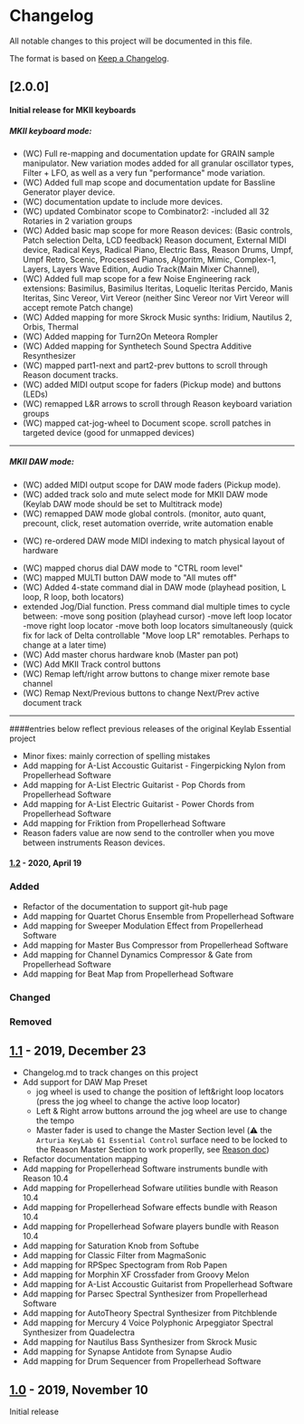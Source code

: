 # Changelog

All notable changes to this project will be documented in this file.

The format is based on [Keep a Changelog](https://keepachangelog.com/en/1.0.0/).

## [2.0.0]
#### Initial release for MKII keyboards

##### MKII keyboard mode:
* (WC) Full re-mapping and documentation update for GRAIN sample manipulator. New variation modes added for all granular oscillator types, Filter + LFO, as well as a very fun "performance" mode variation.
* (WC) Added full map scope and documentation update for Bassline Generator player device.
* (WC) documentation update to include more devices.
* (WC) updated Combinator scope to Combinator2:
	-included all 32 Rotaries in 2 variation groups
* (WC) Added basic map scope for more Reason devices:
	(Basic controls, Patch selection Delta, LCD feedback)
 		Reason document, External MIDI device, Radical Keys, Radical Piano, Electric Bass, Reason Drums, Umpf, Umpf Retro, Scenic, Processed Pianos, Algoritm, Mimic, Complex-1, Layers, Layers Wave Edition, Audio Track(Main Mixer Channel),
* (WC) Added full map scope for a few Noise Engineering rack extensions:
		Basimilus, Basimilus Iteritas, Loquelic Iteritas Percido, Manis Iteritas, Sinc Vereor, Virt Vereor
		(neither Sinc Vereor nor Virt Vereor will accept remote Patch change)
* (WC) Added mapping for more Skrock Music synths:
		Iridium, Nautilus 2, Orbis, Thermal
* (WC) Added mapping for Turn2On Meteora Rompler
* (WC) Added mapping for Synthetech Sound Spectra Additive Resynthesizer
* (WC) mapped part1-next and part2-prev buttons to scroll through Reason document tracks.
* (WC) added MIDI output scope for faders (Pickup mode) and buttons (LEDs)
* (WC) remapped L&R arrows to scroll through Reason keyboard variation groups
* (WC) mapped cat-jog-wheel to Document scope. scroll patches in targeted device (good for unmapped devices)

-----
##### MKII DAW mode:
* (WC) added MIDI output scope for DAW mode faders (Pickup mode).
* (WC) added track solo and mute select mode for MKII DAW mode (Keylab DAW mode should be set to Multitrack mode)
* (WC) remapped DAW mode global controls. (monitor, auto quant, precount, click, reset automation override, write automation enable
+ (WC) re-ordered DAW mode MIDI indexing to match physical layout of hardware
* (WC) mapped chorus dial DAW mode to "CTRL room level"
* (WC) mapped MULTI button DAW mode to "All mutes off"
* (WC) Added 4-state command dial in DAW mode (playhead position, L loop, R loop, both locators)
* 	extended Jog/Dial function. Press command dial multiple times to cycle between:
		-move song position (playhead cursor)
		-move left loop locator
		-move right loop locator
		-move both loop locators simultaneously (quick fix for lack of Delta controllable "Move loop LR" remotables. Perhaps to change at a later time)
* (WC) Add master chorus hardware knob (Master pan pot)
* (WC) Add MKII Track control buttons
* (WC) Remap left/right arrow buttons to change mixer remote base channel
* (WC) Remap Next/Previous buttons to change Next/Prev active document track



---------------------------------------------------------------------------
####entries below reflect previous releases of the original Keylab Essential project

* Minor fixes: mainly correction of spelling mistakes
* Add mapping for A-List Accoustic Guitarist - Fingerpicking Nylon from Propellerhead Software
* Add mapping for A-List Electric Guitarist - Pop Chords from Propellerhead Software
* Add mapping for A-List Electric Guitarist - Power Chords from Propellerhead Software
* Add mapping for Friktion from Propellerhead Software
* Reason faders value are now send to the controller when you move between instruments Reason devices.


#### [1.2] - 2020, April 19

### Added

* Refactor of the documentation to support git-hub page
* Add mapping for Quartet Chorus Ensemble from Propellerhead Software
* Add mapping for Sweeper Modulation Effect from Propellerhead Software
* Add mapping for Master Bus Compressor from Propellerhead Software
* Add mapping for Channel Dynamics Compressor & Gate from Propellerhead Software
* Add mapping for Beat Map from Propellerhead Software

### Changed

### Removed

## [1.1] - 2019, December 23

* Changelog.md to track changes on this project
* Add support for DAW Map Preset
  * jog wheel is used to change the position of left&right loop locators (press the jog wheel to change the active loop locator)  
  * Left & Right arrow buttons arround the jog wheel are use to change the tempo
  * Master fader is used to change the Master Section level (:warning: the `Arturia KeyLab 61 Essential Control` surface need to be locked to the Reason Master Section to work properlly, see [Reason doc](http://docs.propellerheads.se/reason10/wwhelp/wwhimpl/js/html/wwhelp.htm#context=EngOpManProjectPro&topic=PreferencesControlSurface))
* Refactor documentation mapping
* Add mapping for Propellerhead Software instruments bundle with Reason 10.4
* Add mapping for Propellerhead Sofware utilities bundle with Reason 10.4
* Add mapping for Propellerhead Sofware effects bundle with Reason 10.4
* Add mapping for Propellerhead Sofware players bundle with Reason 10.4
* Add mapping for Saturation Knob from Softube
* Add mapping for Classic Filter from MagmaSonic
* Add mapping for RPSpec Spectogram from Rob Papen
* Add mapping for Morphin XF Crossfader from Groovy Melon
* Add mapping for A-List Accoustic Guitarist from Propellerhead Software
* Add mapping for Parsec Spectral Synthesizer from Propellerhead Software
* Add mapping for AutoTheory Spectral Synthesizer from Pitchblende
* Add mapping for Mercury 4 Voice Polyphonic Arpeggiator Spectral Synthesizer from Quadelectra
* Add mapping for Nautilus Bass Synthesizer from Skrock Music
* Add mapping for Synapse Antidote from Synapse Audio
* Add mapping for Drum Sequencer from Propellerhead Software

## [1.0] - 2019, November 10

Initial release

[Unreleased]: https://github.com/tfraudet/Reason-ArturiaKeylabEssential-Remote/compare/v1.0...HEAD
[1.0]: https://github.com/tfraudet/Reason-ArturiaKeylabEssential-Remote/releases/tag/1.0
[1.1]: https://github.com/tfraudet/Reason-ArturiaKeylabEssential-Remote/releases/tag/1.1
[1.2]: https://github.com/tfraudet/Reason-ArturiaKeylabEssential-Remote/releases/tag/1.2
